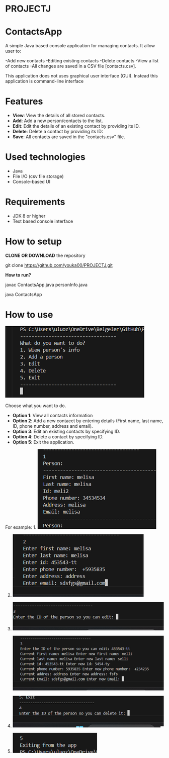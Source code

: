 # PROJECTJ

# ContactsApp

A simple Java based console application for managing contacts. It allow user to:

-Add new contacts
-Editing existing contacts
-Delete contacts
-View a list of contacts
-All changes are saved in a CSV file [contacts.csv].

This application does not uses graphical user interface (GUI). Instead this application is command-line interface

# Features

- **View**: View the details of all stored contacts.
- **Add**: Add a new person/contacts to the list.
- **Edit**: Edit the details of an existing contact by providing its ID.
- **Delete**: Delete a contact by providing its ID:
- **Save**: All contacts are saved in the "contacts.csv" file.

# Used technologies

- Java
- File I/O (csv file storage)
- Console-based UI

# Requirements

- JDK 8 or higher
- Text based console interface

# How to setup

**CLONE OR DOWNLOAD** the repository

git clone https://github.com/youka00/PROJECTJ.git

**How to run?**

javac ContactsApp.java personInfo.java

java ContactsApp

# How to use

![alt text](image.png)


Choose what you want to do.

- **Option 1**: View all contacts information
- **Option 2**: Add a new contacct by entering details (First name, last name, ID, phone number, address and email).
- **Option 3**: Edit an existing contacts by specifying ID.
- **Option 4**: Delete a contact by specifying ID.
- **Option 5**: Exit the application.

For example:
1.
     ![alt text](image-1.png)



2.
    ![alt text](image-2.png)



3.
    ![alt text](image-3.png)


    ![alt text](image-4.png)



4.
    ![alt text](image-5.png)



5.
    ![alt text](image-6.png)



